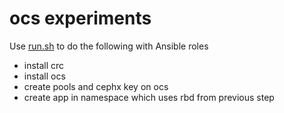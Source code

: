 # ocs experiments

Use [run.sh](run.sh) to do the following with Ansible roles

- install crc 
- install ocs
- create pools and cephx key on ocs
- create app in namespace which uses rbd from previous step


